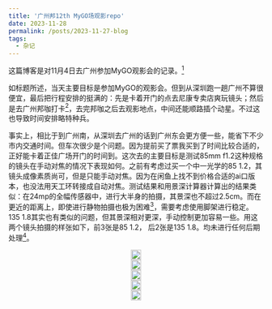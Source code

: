 ```yaml
---
title: '广州邦12th MyGO场观影repo'
date: 2023-11-28
permalink: /posts/2023-11-27-blog
tags:
  - 杂记
---
```


这篇博客是对11月4日去广州参加MyGO观影会的记录。[^1]

如标题所述，当天主要目标是参加MyGO的观影会。但到从深圳跑一趟广州不算很便宜，最后把行程安排的挺满的：先是卡着开门的点去尼康专卖店爽玩镜头；然后是去广州邦咖打卡[^2]，去完邦咖之后去观影地点，中间还能顺路插个动星。不过这也导致时间安排略特种兵。

事实上，相比于到广州南，从深圳去广州的话到广州东会更方便一些，能省下不少市内交通时间。但车次很少是个问题。因为提前买了票我买到了时间比较合适的，正好能卡着正佳广场开门的时间到。这次去的主要目标是测试85mm f1.2这种规格的镜头在手动对焦的情况下表现如何。之前有考虑过买一个中一光学的85 1.2，其镜头成像素质尚可，但是只能手动对焦。因为在闲鱼上找不到价格合适的ai口版本，也没法用天工环转接成自动对焦。测试结果和用景深计算器计算出的结果类似：在24mp的全幅传感器中，进行大半身的拍摄，其景深也不超过2.5cm。而在更近的距离上，即使进行静物拍摄也极为困难[^3]，需要考虑使用脚架进行稳定。135 1.8其实也有类似的问题，但其景深相对更深，手动控制更加容易一些。用这两个镜头拍摄的样张如下，前3张是85 1.2， 后2张是135 1.8。均未进行任何后期处理[^4]。

<head>
  <meta charset="utf-8" />
  <title>Swiper demo</title>
  <meta name="viewport" content="width=device-width, initial-scale=1, minimum-scale=1, maximum-scale=1" />
  <!-- Link Swiper's CSS -->
  <link rel="stylesheet" href="../assets/css/swiper-bundle.min.css" />

  <!-- Demo styles -->
  <style>
    .swiper {
      width: 100%;
      height: 100%;
    }

    .swiper-slide {
      text-align: center;
      font-size: 18px;
      display: flex;
      justify-content: center;
      align-items: center;
    }

    .swiper-slide img {
      display: block;
      width: 100%;
      height: 100%;
      object-fit: cover;
    }
  </style>
</head>

  <!-- Swiper -->
  <div class="swiper mySwiper">
    <div class="swiper-wrapper">
      <div class="swiper-slide">
        <a href="https://lailaps0713-blog.oss-cn-shanghai.aliyuncs.com/img/2023/DSC_7645.jpg">
          <img src="https://lailaps0713-blog.oss-cn-shanghai.aliyuncs.com/img/2023/DSC_7645.jpg?x-oss-process=image/resize,l_1920"/>
        </a>
      </div>
      <div class="swiper-slide">
        <a href="https://lailaps0713-blog.oss-cn-shanghai.aliyuncs.com/img/2023/DSC_7652.jpg">
          <img src="https://lailaps0713-blog.oss-cn-shanghai.aliyuncs.com/img/2023/DSC_7652.jpg?x-oss-process=image/resize,l_1920"/>
        </a>
      </div>
      <div class="swiper-slide">
        <a href="https://lailaps0713-blog.oss-cn-shanghai.aliyuncs.com/img/2023/DSC_7666.jpg">
          <img src="https://lailaps0713-blog.oss-cn-shanghai.aliyuncs.com/img/2023/DSC_7666.jpg?x-oss-process=image/resize,l_1920"/>
        </a>
      </div>
      <div class="swiper-slide">
        <a href="https://lailaps0713-blog.oss-cn-shanghai.aliyuncs.com/img/2023/DSC_7654.jpg">
          <img src="https://lailaps0713-blog.oss-cn-shanghai.aliyuncs.com/img/2023/DSC_7654.jpg?x-oss-process=image/resize,l_1920"/>
        </a>
      </div>
      <div class="swiper-slide">
        <a href="https://lailaps0713-blog.oss-cn-shanghai.aliyuncs.com/img/2023/DSC_7674.jpg">
          <img src="https://lailaps0713-blog.oss-cn-shanghai.aliyuncs.com/img/2023/DSC_7674.jpg?x-oss-process=image/resize,l_1920"/>
        </a>
      </div>
    </div>
    <div class="swiper-button-next"></div>
    <div class="swiper-button-prev"></div>
  </div>

  <!-- Swiper JS -->
  <script src="../assets/js/swiper-bundle.min.js"></script>

  <!-- Initialize Swiper -->
  <script>
    var swiper = new Swiper(".mySwiper", {
      slidesPerView: "auto",
      loop: true,
      spaceBetween: 10,
      navigation: {
        nextEl: ".swiper-button-next",
        prevEl: ".swiper-button-prev",
      },
    });
    var swiper = new Swiper(".mySwiper2", {
      slidesPerView: "auto",
      loop: true,
      spaceBetween: 10,
      navigation: {
        nextEl: ".swiper-button-next",
        prevEl: ".swiper-button-prev",
      },
    });
    var swiper = new Swiper(".mySwiper3", {
      slidesPerView: "auto",
      loop: true,
      spaceBetween: 10,
      navigation: {
        nextEl: ".swiper-button-next",
        prevEl: ".swiper-button-prev",
      },
    });
    var swiper = new Swiper(".mySwiper4", {
      slidesPerView: "auto",
      loop: true,
      spaceBetween: 10,
      navigation: {
        nextEl: ".swiper-button-next",
        prevEl: ".swiper-button-prev",
      },
    });
    var swiper = new Swiper(".mySwiper5", {
      slidesPerView: "auto",
      loop: true,
      spaceBetween: 10,
      navigation: {
        nextEl: ".swiper-button-next",
        prevEl: ".swiper-button-prev",
      },
    });
    var swiper = new Swiper(".mySwiper6", {
      slidesPerView: "auto",
      loop: true,
      spaceBetween: 10,
      navigation: {
        nextEl: ".swiper-button-next",
        prevEl: ".swiper-button-prev",
      },
    });
  </script>

除去对上述镜头的测试外，尼康店里其实还有一些老镜头可以转到z卡口上玩，比如蔡司的55 1.4，奥林巴斯的90 f2，徕卡的100 2.8这样的老镜头。样片在下面依次排列。老镜头和现代镜头比确实会多出一些光学上的缺陷，但如果要是能想办法利用一下这些特征也是有不低的可玩性的。

  <!-- Swiper -->
  <div class="swiper mySwiper2">
    <div class="swiper-wrapper">
      <div class="swiper-slide">
        <a href="https://lailaps0713-blog.oss-cn-shanghai.aliyuncs.com/img/2023/DSC_7680.jpg">
          <img src="https://lailaps0713-blog.oss-cn-shanghai.aliyuncs.com/img/2023/DSC_7680.jpg?x-oss-process=image/resize,l_1920"/>
        </a>
      </div>
      <div class="swiper-slide">
        <a href="https://lailaps0713-blog.oss-cn-shanghai.aliyuncs.com/img/2023/DSC_7695.jpg">
          <img src="https://lailaps0713-blog.oss-cn-shanghai.aliyuncs.com/img/2023/DSC_7695.jpg?x-oss-process=image/resize,l_1920"/>
        </a>
      </div>
      <div class="swiper-slide">
        <a href="https://lailaps0713-blog.oss-cn-shanghai.aliyuncs.com/img/2023/DSC_7705.jpg">
          <img src="https://lailaps0713-blog.oss-cn-shanghai.aliyuncs.com/img/2023/DSC_7705.jpg?x-oss-process=image/resize,l_1920"/>
        </a>
      </div>
    </div>
    <div class="swiper-button-next"></div>
    <div class="swiper-button-prev"></div>
  </div>

此外，把老镜头转接到Zf上也是个挺有趣的玩法。虽然Zf过于大的卡口会导致转接后看起来怪怪的，但说实话总比接个Z口原生2470好看。[^5]

<!-- Swiper -->
  <div class="swiper mySwiper3">
    <div class="swiper-wrapper">
      <div class="swiper-slide">
        <a href="https://lailaps0713-blog.oss-cn-shanghai.aliyuncs.com/img/2023/DSC_7712.jpg">
          <img src="https://lailaps0713-blog.oss-cn-shanghai.aliyuncs.com/img/2023/DSC_7712.jpg?x-oss-process=image/resize,l_1920"/>
        </a>
      </div>
      <div class="swiper-slide">
        <a href="https://lailaps0713-blog.oss-cn-shanghai.aliyuncs.com/img/2023/DSC_7719.jpg">
          <img src="https://lailaps0713-blog.oss-cn-shanghai.aliyuncs.com/img/2023/DSC_7719.jpg?x-oss-process=image/resize,l_1920"/>
        </a>
      </div>
      <div class="swiper-slide">
        <a href="https://lailaps0713-blog.oss-cn-shanghai.aliyuncs.com/img/2023/DSC_7723.jpg">
          <img src="https://lailaps0713-blog.oss-cn-shanghai.aliyuncs.com/img/2023/DSC_7723.jpg?x-oss-process=image/resize,l_1920"/>
        </a>
      </div>
    </div>
    <div class="swiper-button-next"></div>
    <div class="swiper-button-prev"></div>
  </div>

我在大概12点左右开始往邦咖移动。广州邦咖的位置略偏，甚至在百度地图上直接搜都搜不到得搜它所在的建筑物。整体场地面积体感比沪国的大，但基本没啥周边展示，只有一个柜子展示这次贩售的周边。有摆在空旷地方的立牌，其他的局部布景和沪国类似，但装修稍旧。菜单是统一的但在呈现方式上有区别，比如芭菲里的一些水果选用就不太一样。当天去的人不少，看起来有一半之后要去MyGO的观影。但比较让人不满的是工作人员的服务状况。Staff基本都表现得相当不耐烦，略臭脸，问怎么领取毕业季的周边也不好好回答……如果可能的话希望邦的官方能换一下承办店铺？

<!-- Swiper -->
  <div class="swiper mySwiper4">
    <div class="swiper-wrapper">
      <div class="swiper-slide">
        <a href="https://lailaps0713-blog.oss-cn-shanghai.aliyuncs.com/img/2023/DSC_7734.jpg">
          <img src="https://lailaps0713-blog.oss-cn-shanghai.aliyuncs.com/img/2023/DSC_7734.jpg?x-oss-process=image/resize,l_1920"/>
        </a>
      </div>
      <div class="swiper-slide">
        <a href="https://lailaps0713-blog.oss-cn-shanghai.aliyuncs.com/img/2023/DSC_7747.jpg">
          <img src="https://lailaps0713-blog.oss-cn-shanghai.aliyuncs.com/img/2023/DSC_7747.jpg?x-oss-process=image/resize,l_1920"/>
        </a>
      </div>
      <div class="swiper-slide">
        <a href="https://lailaps0713-blog.oss-cn-shanghai.aliyuncs.com/img/2023/DSC_7738.jpg">
          <img src="https://lailaps0713-blog.oss-cn-shanghai.aliyuncs.com/img/2023/DSC_7738.jpg?x-oss-process=image/resize,l_1920"/>
        </a>
      </div>
      <div class="swiper-slide">
        <a href="https://lailaps0713-blog.oss-cn-shanghai.aliyuncs.com/img/2023/DSC_7749.jpg">
          <img src="https://lailaps0713-blog.oss-cn-shanghai.aliyuncs.com/img/2023/DSC_7749.jpg?x-oss-process=image/resize,l_1920"/>
        </a>
      </div>
      <div class="swiper-slide">
        <a href="https://lailaps0713-blog.oss-cn-shanghai.aliyuncs.com/img/2023/DSC_7751.jpg">
          <img src="https://lailaps0713-blog.oss-cn-shanghai.aliyuncs.com/img/2023/DSC_7751.jpg?x-oss-process=image/resize,l_1920"/>
        </a>
      </div>
      <div class="swiper-slide">
        <a href="https://lailaps0713-blog.oss-cn-shanghai.aliyuncs.com/img/2023/DSC_7757.jpg">
          <img src="https://lailaps0713-blog.oss-cn-shanghai.aliyuncs.com/img/2023/DSC_7757.jpg?x-oss-process=image/resize,l_1920"/>
        </a>
      </div>
      <div class="swiper-slide">
        <a href="https://lailaps0713-blog.oss-cn-shanghai.aliyuncs.com/img/2023/DSC_7752-Pano.jpg">
          <img src="https://lailaps0713-blog.oss-cn-shanghai.aliyuncs.com/img/2023/DSC_7752-Pano.jpg?x-oss-process=image/resize,l_1920"/>
        </a>
      </div>
    </div>
    <div class="swiper-button-next"></div>
    <div class="swiper-button-prev"></div>
  </div>

之后在去邦咖的路上顺便去了趟动星。只能说确实是小漫展，coser和灯阵的密度不下于一般的商场展，整体人流密度接近国庆深圳电玩节。当天还有罗森和深空之眼的联动，有一个coser[^6]担任一日店长。

<!-- Swiper -->
  <div class="swiper mySwiper5">
    <div class="swiper-wrapper">
      <div class="swiper-slide">
        <a href="https://lailaps0713-blog.oss-cn-shanghai.aliyuncs.com/img/2023/DSC_7761.jpg">
          <img src="https://lailaps0713-blog.oss-cn-shanghai.aliyuncs.com/img/2023/DSC_7761.jpg?x-oss-process=image/resize,l_1920"/>
        </a>
      </div>
      <div class="swiper-slide">
        <a href="https://lailaps0713-blog.oss-cn-shanghai.aliyuncs.com/img/2023/DSC_7763.jpg">
          <img src="https://lailaps0713-blog.oss-cn-shanghai.aliyuncs.com/img/2023/DSC_7763.jpg?x-oss-process=image/resize,l_1920"/>
        </a>
      </div>
      <div class="swiper-slide">
        <a href="https://lailaps0713-blog.oss-cn-shanghai.aliyuncs.com/img/2023/DSC_7767.jpg">
          <img src="https://lailaps0713-blog.oss-cn-shanghai.aliyuncs.com/img/2023/DSC_7767.jpg?x-oss-process=image/resize,l_1920"/>
        </a>
      </div>
      <div class="swiper-slide">
        <a href="https://lailaps0713-blog.oss-cn-shanghai.aliyuncs.com/img/2023/DSC_7773.jpg">
          <img src="https://lailaps0713-blog.oss-cn-shanghai.aliyuncs.com/img/2023/DSC_7773.jpg?x-oss-process=image/resize,l_1920"/>
        </a>
      </div>
    </div>
    <div class="swiper-button-next"></div>
    <div class="swiper-button-prev"></div>
  </div>

在去观影会现场的路上还定了一杯春日饮，考虑到现场点一点点的可能会很多就提前大概30分钟下了单，结果到了之后还是等了一会儿才拿到。因此到的时间有点晚错过了抽奖。开场前门口还是挺热闹的，甚至有人现场演奏春日影。不过演奏者并不希望大家拍摄，因此就拍了用黄瓜应援的众人。还见到了几个出MyGO和邦其他角色（楚平方）的coser，有猫猫，tmr和soyo。因为时间原因只拍到了$Chu^2$（出镜[埋仔](https://user.qzone.qq.com/2334613008)）和猫猫（出镜[栗雪yuki](https://user.qzone.qq.com/3508614264)）。在进影厅之前还有MyGO大家的立牌，但也因为时间原因没来得及拍。

<!-- Swiper -->
  <div class="swiper mySwiper5">
    <div class="swiper-wrapper">
      <div class="swiper-slide">
        <a href="https://lailaps0713-blog.oss-cn-shanghai.aliyuncs.com/img/2023/1701260550359.png">
          <img src="https://lailaps0713-blog.oss-cn-shanghai.aliyuncs.com/img/2023/1701260550359.png?x-oss-process=image/resize,l_1920"/>
        </a>
      </div>
      <div class="swiper-slide">
        <a href="https://lailaps0713-blog.oss-cn-shanghai.aliyuncs.com/img/2023/DSC_7791.jpg">
          <img src="https://lailaps0713-blog.oss-cn-shanghai.aliyuncs.com/img/2023/DSC_7791.jpg?x-oss-process=image/resize,l_1920"/>
        </a>
      </div>
      <div class="swiper-slide">
        <a href="https://lailaps0713-blog.oss-cn-shanghai.aliyuncs.com/img/2023/IMG_8139(20231127-153808).jpg">
          <img src="https://lailaps0713-blog.oss-cn-shanghai.aliyuncs.com/img/2023/IMG_8139(20231127-153808).jpg?x-oss-process=image/resize,l_1920"/>
        </a>
      </div>
      <div class="swiper-slide">
        <a href="https://lailaps0713-blog.oss-cn-shanghai.aliyuncs.com/img/2023/DSC_7805.jpg">
          <img src="https://lailaps0713-blog.oss-cn-shanghai.aliyuncs.com/img/2023/DSC_7805.jpg?x-oss-process=image/resize,l_1920"/>
        </a>
      </div>
      <div class="swiper-slide">
        <a href="https://lailaps0713-blog.oss-cn-shanghai.aliyuncs.com/img/2023/DSC_7817.jpg">
          <img src="https://lailaps0713-blog.oss-cn-shanghai.aliyuncs.com/img/2023/DSC_7817.jpg?x-oss-process=image/resize,l_1920"/>
        </a>
      </div>
    </div>
    <div class="swiper-button-next"></div>
    <div class="swiper-button-prev"></div>
  </div>

由于大家现在应该已经都看过12th的录播，我就不详细描述live的过程了，这里就写一点感想。live里让人印象比较深的设计有如下几个：首先是贯穿全场的，用以分割不同部分的诗朗诵。这一点上倒是相当的符合乐队设定，里面也会通过出现歌词的方式来暗示接下来一部分的歌曲有哪些。然后是前半场的半透明幕布。其带来了在现场看来可能会比较有趣的投影歌词的效果，但对线上直播的画质影响实在是太严重了，甚至让我怀疑我在看的是MyGO的前三场live（x）。希望下次能换个方式或者在幕布内的机位再继续整这样的活。然后就是影色舞前蜜柑的贝斯solo，通过贝斯引入影色舞也挺有趣的。还有就是成为人类之歌，以及诗超绊前面的那几次诗朗诵。不得不说在配音方面羊的功底是真的好。

但这次需要拷打的地方也不是没有。首先是青木，这把是不是你打的有问题？[^7]这次青木氏弹错的次数确实有点多，主要是在靠后的部分，怀疑是体力问题。羊唱的有几首也有点跑调略严重，唱几首之后就会垫掉一首，看起来也是有点体力问题。但考虑到MyGO不少歌需要拼命去唱，也算可以理解，但以后可能需要考虑出点好唱曲子来让羊缓一下？

散场之后还接了一些RAS的观影，RAS的歌是真的适合爽跳。结束差不多是在8点，散场之后我就直接跑路了。本来还想去霸王茶姬的，但一是时间不够而且排队的人太多就放弃了。

[^1]: 发得晚是因为太摸了一直没时间处整理照片，现在才整理好。
[^2]: 虽然前几天已经去过沪国邦咖了，而且实际体验广州邦咖确实差点，后文会细说。
[^3]: 指手持拍摄十张里就一张焦点在我想要的地方上的……
[^4]: 但当时忘了把机内滤镜关上了，但尼康的机内滤镜不会写到raw文件里所以曝光可能有点小问题。
[^5]: 所以鞋厂除了40f2和28 2.8这两个镜头以外的复古Z卡口镜头呢？
[^6]: 瓜希酱，似乎在广州地区还挺有名的？
[^7]: 闪光丸山彩罪大恶极！

